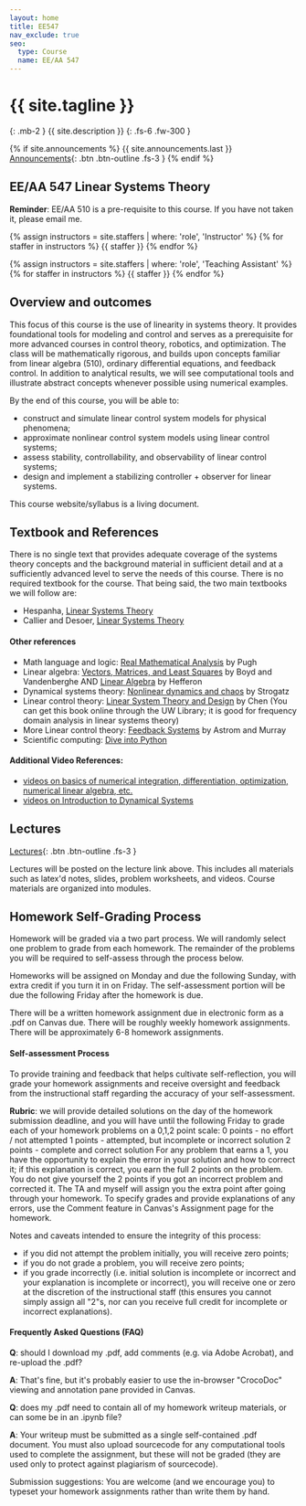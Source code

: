 ```yaml
---
layout: home
title: EE547
nav_exclude: true
seo:
  type: Course
  name: EE/AA 547
---
```


# {{ site.tagline }}
{: .mb-2 }
{{ site.description }}
{: .fs-6 .fw-300 }

{% if site.announcements %}
{{ site.announcements.last }}
[Announcements](announcements.md){: .btn .btn-outline .fs-3 }
{% endif %}

## EE/AA 547 Linear Systems Theory

**Reminder**: EE/AA 510 is a pre-requisite to this course. If you have not taken it, please email me.

{% assign instructors = site.staffers | where: 'role', 'Instructor' %}
{% for staffer in instructors %}
{{ staffer }}
{% endfor %}

{% assign instructors = site.staffers | where: 'role', 'Teaching Assistant' %}
{% for staffer in instructors %}
{{ staffer }}
{% endfor %}

## Overview and outcomes
This focus of this course is the use of linearity in systems theory. It provides foundational tools for modeling and control and serves as a prerequisite for more advanced courses in control theory, robotics, and optimization. The class will be mathematically rigorous, and builds upon concepts familiar from linear algebra (510), ordinary differential equations, and feedback control. In addition to analytical results, we will see computational tools and illustrate abstract concepts whenever possible using numerical examples.

By the end of this course, you will be able to:
  - construct and simulate linear control system models for physical phenomena;
  - approximate nonlinear control system models using linear control systems;
  - assess stability, controllability, and observability of linear control systems;
  - design and implement a stabilizing controller + observer for linear systems.

This course website/syllabus is a living document.

## Textbook and References
There is no single text that provides adequate coverage of the systems theory concepts and the background material in sufficient detail and at a sufficiently advanced level to serve the needs of this course. There is no required textbook for the course. That being said, the two main textbooks we will follow are:

- Hespanha, [Linear Systems Theory](https://web.ece.ucsb.edu/~hespanha/linearsystems/)
- Callier and Desoer, [Linear Systems Theory](https://link.springer.com/book/10.1007/978-1-4612-0957-7)

#### Other references
- Math language and logic: [Real Mathematical Analysis](https://link.springer.com/book/10.1007%2F978-3-319-17771-7) by Pugh
- Linear algebra: [Vectors, Matrices, and Least Squares](http://www.seas.ucla.edu/~vandenbe/133A/133A-textbook.pdf)  by Boyd and Vandenberghe AND [Linear Algebra](http://joshua.smcvt.edu/linearalgebra/)  by Hefferon
- Dynamical systems theory: [Nonlinear dynamics and chaos](http://ebookcentral.proquest.com.offcampus.lib.washington.edu/lib/washington/detail.action?docID=1181622)  by Strogatz
- Linear control theory: [Linear System Theory and Design](https://app.knovel.com/web/toc.v/cid:kpLSTDE003/viewerType:toc/root_slug:linear-system-theory)  by Chen (You can get this book online through the UW Library; it is good for frequency domain analysis in linear systems theory)
- More Linear control theory: [Feedback Systems](http://www.cds.caltech.edu/~murray/amwiki/Main_Page)   by Astrom and Murray
- Scientific computing: [Dive into Python](http://www.diveintopython3.net/)

#### Additional Video References:

- [videos on basics of numerical integration, differentiation, optimization, numerical linear algebra, etc.](https://www.youtube.com/channel/UC_6KMU8k4R6q4Vk5IGTfJEQ/playlists) 
- [videos on Introduction to Dynamical Systems](https://www.youtube.com/view_play_list?p=06960BA52D0DB32B)


## Lectures
[Lectures](lecture.md){: .btn .btn-outline .fs-3 }

Lectures will be posted on the lecture link above. This includes all materials such
as latex'd notes, slides, problem worksheets, and videos. Course materials are
organized into modules.

## Homework Self-Grading Process
Homework will be graded via a two part process. We will randomly select one problem to grade from each homework. The remainder of the problems you will be required to self-assess through the process below.

Homeworks will be assigned on Monday and due the following Sunday, with extra credit if you turn it in on Friday. The self-assessment portion will be due the following  Friday after the homework is due.


There will be a written homework assignment due in electronic form as a .pdf on Canvas due. There will be roughly weekly homework assignments.  There will be approximately 6-8 homework assignments.

#### Self-assessment Process
 To provide training and feedback that helps cultivate self-reflection, you will grade your homework assignments and receive oversight and feedback from the instructional staff regarding the accuracy of your self-assessment.

**Rubric**: we will provide detailed solutions on the day of the homework submission deadline, and you will have until the following Friday to grade each of your homework problems on a 0,1,2 point scale:
0 points - no effort / not attempted
1 points - attempted, but incomplete or incorrect solution
2 points - complete and correct solution
For any problem that earns a 1, you have the opportunity to explain the error in your solution and how to correct it; if this explanation is correct, you earn the full 2 points on the problem. You do not give yourself the 2 points if you got an incorrect problem and corrected it. The TA and myself will assign you the extra point after going through your homework.  To specify grades and provide explanations of any errors, use the Comment feature in Canvas's Assignment page for the homework.

Notes and caveats intended to ensure the integrity of this process:
- if you did not attempt the problem initially, you will receive zero points;
- if you do not grade a problem, you will receive zero points;
- if you grade incorrectly (i.e. initial solution is incomplete or incorrect and your explanation is incomplete or incorrect), you will receive one or zero at the discretion of the instructional staff (this ensures you cannot simply assign all "2"s, nor can you receive full credit for incomplete or incorrect explanations).

#### Frequently Asked Questions (FAQ)
**Q**:  should I download my .pdf, add comments (e.g. via Adobe Acrobat), and re-upload the .pdf?

**A**: That's fine, but it's probably easier to use the in-browser "CrocoDoc" viewing and annotation pane provided in Canvas.

**Q**:  does my .pdf need to contain all of my homework writeup materials, or can some be in an .ipynb file?

**A**: Your writeup must be submitted as a single self-contained .pdf document.  You must also upload sourcecode for any computational tools used to complete the assignment, but these will not be graded (they are used only to protect against plagiarism of sourcecode).

Submission suggestions: You are welcome (and we encourage you) to typeset your homework assignments rather than write them by hand.
